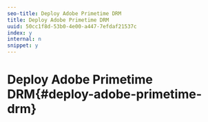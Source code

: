 ```yaml
---
seo-title: Deploy Adobe Primetime DRM
title: Deploy Adobe Primetime DRM
uuid: 50cc1f8d-53b0-4e00-a447-7efdaf21537c
index: y
internal: n
snippet: y
---
```


# Deploy Adobe Primetime DRM{#deploy-adobe-primetime-drm}

